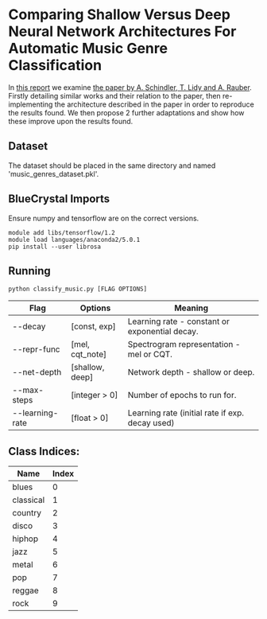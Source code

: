 # Comparing Shallow Versus Deep Neural Network Architectures For Automatic Music Genre Classification
In [this report](Deep_Learning_Report.pdf) we examine [the paper by A. Schindler, T. Lidy and A. Rauber](https://pdfs.semanticscholar.org/4614/0d548991b4fc9d03dcc412d398bf9b17dae9.pdf). Firstly detailing similar works and their relation to the paper, then re-implementing the architecture described in the paper in order to reproduce the results found. We then propose 2 further adaptations and show how these improve upon the results found.

## Dataset
The dataset should be placed in the same directory and named 'music_genres_dataset.pkl'.

## BlueCrystal Imports
Ensure numpy and tensorflow are on the correct versions.
```
module add libs/tensorflow/1.2
module load languages/anaconda2/5.0.1
pip install --user librosa
```

## Running

```
python classify_music.py [FLAG OPTIONS]
```

| Flag            | Options         | Meaning |
| ----------------|-----------------|------------------------------------------------|
| --decay         | [const, exp]    | Learning rate - constant or exponential decay. |
| --repr-func     | [mel, cqt_note] | Spectrogram representation - mel or CQT.       |
| --net-depth     | [shallow, deep] | Network depth - shallow or deep.               |
| --max-steps     | [integer > 0]   | Number of epochs to run for.                   |
| --learning-rate | [float > 0]     | Learning rate (initial rate if exp. decay used)|

## Class Indices:
|Name     |Index|
|---------|-----|
|blues    | 0   |
|classical| 1   |
|country  | 2   |
|disco    | 3   |
|hiphop   | 4   |
|jazz     | 5   |
|metal    | 6   |
|pop      | 7   |
|reggae   | 8   |
|rock     | 9   |

